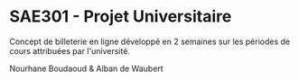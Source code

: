 # SAE301 - Projet Universitaire

Concept de billeterie en ligne développé en 2 semaines sur les périodes de cours attribuées par l'université.

Nourhane Boudaoud & Alban de Waubert
